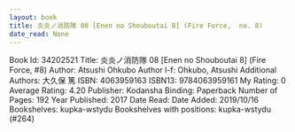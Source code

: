 ```yaml
---
layout: book
title: 炎炎ノ消防隊 08 [Enen no Shouboutai 8] (Fire Force,  no. 8)
date_read: None
---
```


Book Id: 34202521
Title: 炎炎ノ消防隊 08 [Enen no Shouboutai 8] (Fire Force, #8)
Author: Atsushi Ohkubo
Author l-f: Ohkubo, Atsushi
Additional Authors: 大久保 篤
ISBN: 4063959163
ISBN13: 9784063959161
My Rating: 0
Average Rating: 4.20
Publisher: Kodansha
Binding: Paperback
Number of Pages: 192
Year Published: 2017
Date Read: 
Date Added: 2019/10/16
Bookshelves: kupka-wstydu
Bookshelves with positions: kupka-wstydu (#264)

